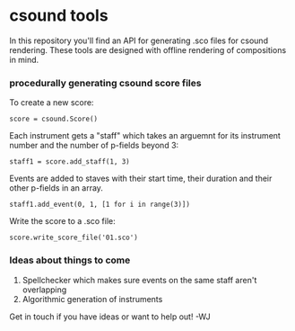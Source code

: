 # csound tools

In this repository you'll find an API for generating .sco files for csound rendering. These tools are designed with offline rendering of compositions in mind. 

### procedurally generating csound score files

To create a new score:

```
score = csound.Score()
```

Each instrument gets a "staff" which takes an arguemnt for its instrument number and the number of p-fields beyond 3:

```
staff1 = score.add_staff(1, 3)
```

Events are added to staves with their start time, their duration and their other p-fields in an array.

```
staff1.add_event(0, 1, [1 for i in range(3)])
```

Write the score to a .sco file:

```
score.write_score_file('01.sco')
```

### Ideas about things to come

1. Spellchecker which makes sure events on the same staff aren't overlapping
2. Algorithmic generation of instruments

	  
Get in touch if you have ideas or want to help out! -WJ
